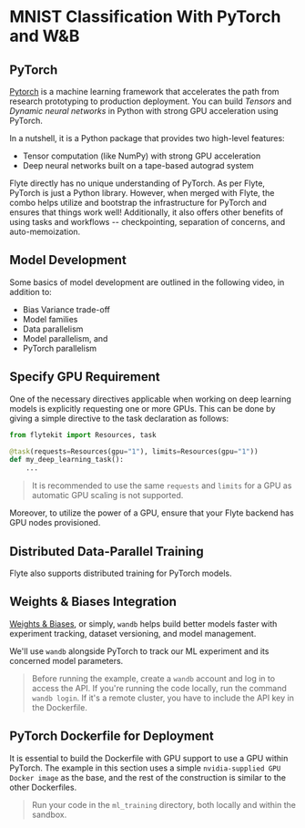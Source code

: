 # MNIST Classification With PyTorch and W&B

## PyTorch

[Pytorch](https://pytorch.org) is a machine learning framework that accelerates the path from research prototyping
to production deployment. You can build *Tensors* and *Dynamic neural networks* in Python with strong GPU acceleration
using PyTorch.

In a nutshell, it is a Python package that provides two high-level features:

- Tensor computation (like NumPy) with strong GPU acceleration
- Deep neural networks built on a tape-based autograd system

Flyte directly has no unique understanding of PyTorch. As per Flyte, PyTorch is just a Python library.
However, when merged with Flyte, the combo helps utilize and bootstrap the infrastructure for PyTorch and ensures that things work well!
Additionally, it also offers other benefits of using tasks and workflows -- checkpointing, separation of concerns, and auto-memoization.

## Model Development

Some basics of model development are outlined in the following video, in addition to:

- Bias Variance trade-off
- Model families
- Data parallelism
- Model parallelism, and
- PyTorch parallelism


## Specify GPU Requirement

One of the necessary directives applicable when working on deep learning models is explicitly requesting one or more GPUs.
This can be done by giving a simple directive to the task declaration as follows:

```python
from flytekit import Resources, task

@task(requests=Resources(gpu="1"), limits=Resources(gpu="1"))
def my_deep_learning_task():
    ...
```

> It is recommended to use the same `requests` and `limits` for a GPU as automatic GPU scaling is not supported.

Moreover, to utilize the power of a GPU, ensure that your Flyte backend has GPU nodes provisioned.

## Distributed Data-Parallel Training

Flyte also supports distributed training for PyTorch models.

## Weights & Biases Integration

[Weights & Biases](https://wandb.ai/site), or simply, `wandb` helps build better models faster with experiment tracking, dataset versioning, and model management.

We'll use `wandb` alongside PyTorch to track our ML experiment and its concerned model parameters.

> Before running the example, create a `wandb` account and log in to access the API.
> If you're running the code locally, run the command `wandb login`.
> If it's a remote cluster, you have to include the API key in the Dockerfile.


## PyTorch Dockerfile for Deployment

It is essential to build the Dockerfile with GPU support to use a GPU within PyTorch.
The example in this section uses a simple `nvidia-supplied GPU Docker image` as the base, and the rest of the construction is similar to the other Dockerfiles.

> Run your code in the `ml_training` directory, both locally and within the sandbox.
